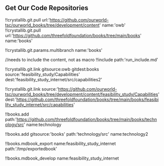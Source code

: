## Get Our Code Repositories

!!crystallib.git.pull url:'https://github.com/ourworld-tsc/ourworld_books/tree/development/content' name:'owb'
!!crystallib.git.pull url:'https://github.com/threefoldfoundation/books/tree/main/books' name:'books'

!!crystallib.git.params.multibranch name:'books'

//needs to include the content, not as macro
!!include path:'run_include.md'

!!crystallib.git.link gitsource:owb
gitdest:books
source:'feasibility_study/Capabilities'
dest:'feasibility_study_internet/src/capabilities2'

<!-- is same as above -->

!!crystallib.git.link
source:'https://github.com/ourworld-tsc/ourworld_books/tree/development/content/feasibility_study/Capabilities'
dest:'https://github.com/threefoldfoundation/books/tree/main/books/feasibility_study_internet/src/capabilities'

<!-- if name not specified, will use the name of the directory -->

!!books.add
path:'https://github.com/threefoldfoundation/books/tree/main/books/technology/src'
name:technology

<!-- path can be a path or url, if gitsource specified will append to the git it points too -->

!!books.add
gitsource:'books'
path:'technology/src'
name:technology2

<!-- export to a chosen path or url -->

!!books.mdbook_export name:feasibility_study_internet path:'/tmp/exportedbook'

<!--!!books.export name:myname url:'https://github.com/threefoldfoundation/home'-->

<!-- export all books -->
<!-- //!!books.mdbook_export name:* -->

!!books.mdbook_develop name:feasibility_study_internet

<!-- !!publishtools.publish server:'ourserver.com' -->
